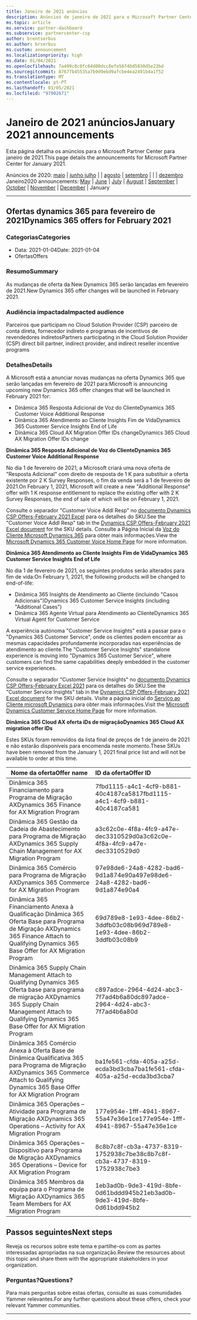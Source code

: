```yaml
---
title: Janeiro de 2021 anúncios
description: Anúncios de janeiro de 2021 para o Microsoft Partner Center, incluindo novas capacidades, promoções, ofertas, mercados ou alterações às ofertas existentes.
ms.topic: article
ms.service: partner-dashboard
ms.subservice: partnercenter-csp
author: brentserbus
ms.author: brserbus
ms.custom: announcement
ms.localizationpriority: high
ms.date: 01/04/2021
ms.openlocfilehash: 7a499c8c0fc64d00dcc8efe56f4bd5830d5e23bd
ms.sourcegitcommit: 87677b45535a7b9d9ebd9afcbe4ea2491b4a1f52
ms.translationtype: MT
ms.contentlocale: pt-PT
ms.lasthandoff: 01/05/2021
ms.locfileid: "97902671"
---
```

# <a name="january-2021-announcements"></a><span data-ttu-id="ff2ab-103">Janeiro de 2021 anúncios</span><span class="sxs-lookup"><span data-stu-id="ff2ab-103">January 2021 announcements</span></span>

<span data-ttu-id="ff2ab-104">Esta página detalha os anúncios para o Microsoft Partner Center para janeiro de 2021.</span><span class="sxs-lookup"><span data-stu-id="ff2ab-104">This page details the announcements for Microsoft Partner Center for January 2021.</span></span>

<span data-ttu-id="ff2ab-105">Anúncios de 2020: [maio](2020-may.md)  |  [junho julho](2020-june.md)  |  [](2020-july.md)  |  [agosto](2020-august.md)  |  [setembro](2020-september.md)  |  [](2020-October.md)  |  [](2020-november.md)  |  [dezembro](2020-december.md) Janeiro</span><span class="sxs-lookup"><span data-stu-id="ff2ab-105">2020 announcements: [May](2020-may.md) | [June](2020-june.md) | [July](2020-july.md) | [August](2020-august.md) | [September](2020-september.md) | [October](2020-October.md) | [November](2020-november.md) | [December](2020-december.md) | January</span></span>

________________

## <a name="dynamics-365-offers-for-february-2021"></a><a name="1"></a><span data-ttu-id="ff2ab-106">Ofertas dynamics 365 para fevereiro de 2021</span><span class="sxs-lookup"><span data-stu-id="ff2ab-106">Dynamics 365 offers for February 2021</span></span>

### <a name="categories"></a><span data-ttu-id="ff2ab-107">Categorias</span><span class="sxs-lookup"><span data-stu-id="ff2ab-107">Categories</span></span>

- <span data-ttu-id="ff2ab-108">Data: 2021-01-04</span><span class="sxs-lookup"><span data-stu-id="ff2ab-108">Date: 2021-01-04</span></span>
- <span data-ttu-id="ff2ab-109">Ofertas</span><span class="sxs-lookup"><span data-stu-id="ff2ab-109">Offers</span></span>

### <a name="summary"></a><span data-ttu-id="ff2ab-110">Resumo</span><span class="sxs-lookup"><span data-stu-id="ff2ab-110">Summary</span></span>

<span data-ttu-id="ff2ab-111">As mudanças de oferta da New Dynamics 365 serão lançadas em fevereiro de 2021.</span><span class="sxs-lookup"><span data-stu-id="ff2ab-111">New Dynamics 365 offer changes will be launched in February 2021.</span></span>

### <a name="impacted-audience"></a><span data-ttu-id="ff2ab-112">Audiência impactada</span><span class="sxs-lookup"><span data-stu-id="ff2ab-112">Impacted audience</span></span>

<span data-ttu-id="ff2ab-113">Parceiros que participam no Cloud Solution Provider (CSP) parceiro de conta direta, fornecedor indireto e programas de incentivos de revendedores indiretos</span><span class="sxs-lookup"><span data-stu-id="ff2ab-113">Partners participating in the Cloud Solution Provider (CSP) direct bill partner, indirect provider, and indirect reseller incentive programs</span></span>

### <a name="details"></a><span data-ttu-id="ff2ab-114">Detalhes</span><span class="sxs-lookup"><span data-stu-id="ff2ab-114">Details</span></span>

<span data-ttu-id="ff2ab-115">A Microsoft está a anunciar novas mudanças na oferta Dynamics 365 que serão lançadas em fevereiro de 2021 para:</span><span class="sxs-lookup"><span data-stu-id="ff2ab-115">Microsoft is announcing upcoming new Dynamics 365 offer changes that will be launched in February 2021 for:</span></span>

- <span data-ttu-id="ff2ab-116">Dinâmica 365 Resposta Adicional de Voz do Cliente</span><span class="sxs-lookup"><span data-stu-id="ff2ab-116">Dynamics 365 Customer Voice Additional Response</span></span>
- <span data-ttu-id="ff2ab-117">Dinâmica 365 Atendimento ao Cliente Insights Fim de Vida</span><span class="sxs-lookup"><span data-stu-id="ff2ab-117">Dynamics 365 Customer Service Insights End of Life</span></span>
- <span data-ttu-id="ff2ab-118">Dinâmica 365 Cloud AX Migration Offer IDs change</span><span class="sxs-lookup"><span data-stu-id="ff2ab-118">Dynamics 365 Cloud AX Migration Offer IDs change</span></span>

<span data-ttu-id="ff2ab-119">**Dinâmica 365 Resposta Adicional de Voz do Cliente**</span><span class="sxs-lookup"><span data-stu-id="ff2ab-119">**Dynamics 365 Customer Voice Additional Response**</span></span>

<span data-ttu-id="ff2ab-120">No dia 1 de fevereiro de 2021, a Microsoft criará uma nova oferta de "Resposta Adicional" com direito de resposta de 1 K para substituir a oferta existente por 2 K Survey Responses, o fim da venda será a 1 de fevereiro de 2021.</span><span class="sxs-lookup"><span data-stu-id="ff2ab-120">On February 1, 2021, Microsoft will create a new "Additional Response" offer with 1 K response entitlement to replace the existing offer with 2 K Survey Responses, the end of sale of which will be on February 1, 2021.</span></span>

<span data-ttu-id="ff2ab-121">Consulte o separador "Customer Voice Addl Resp" no [documento Dynamics CSP Offers-February 2021 Excel](https://partner.microsoft.com/resources/detail/dynamics-csp-offers-february-2021-xls) para os detalhes do SKU.</span><span class="sxs-lookup"><span data-stu-id="ff2ab-121">See the "Customer Voice Addl Resp" tab in the [Dynamics CSP Offers-February 2021 Excel document](https://partner.microsoft.com/resources/detail/dynamics-csp-offers-february-2021-xls) for the SKU details.</span></span> <span data-ttu-id="ff2ab-122">Consulte a Página Inicial da [Voz do Cliente Microsoft Dynamics 365](https://dynamics.microsoft.com/en-us/customer-voice/overview/) para obter mais informações.</span><span class="sxs-lookup"><span data-stu-id="ff2ab-122">View the [Microsoft Dynamics 365 Customer Voice Home Page](https://dynamics.microsoft.com/en-us/customer-voice/overview/) for more information.</span></span>

<span data-ttu-id="ff2ab-123">**Dinâmica 365 Atendimento ao Cliente Insights Fim de Vida**</span><span class="sxs-lookup"><span data-stu-id="ff2ab-123">**Dynamics 365 Customer Service Insights End of Life**</span></span>

<span data-ttu-id="ff2ab-124">No dia 1 de fevereiro de 2021, os seguintes produtos serão alterados para fim de vida:</span><span class="sxs-lookup"><span data-stu-id="ff2ab-124">On February 1, 2021, the following products will be changed to end-of-life:</span></span>

- <span data-ttu-id="ff2ab-125">Dinâmica 365 Insights de Atendimento ao Cliente (incluindo "Casos Adicionais")</span><span class="sxs-lookup"><span data-stu-id="ff2ab-125">Dynamics 365 Customer Service Insights (including "Additional Cases")</span></span>
- <span data-ttu-id="ff2ab-126">Dinâmica 365 Agente Virtual para Atendimento ao Cliente</span><span class="sxs-lookup"><span data-stu-id="ff2ab-126">Dynamics 365 Virtual Agent for Customer Service</span></span>

<span data-ttu-id="ff2ab-127">A experiência autónoma "Customer Service Insights" está a passar para o "Dynamics 365 Customer Service", onde os clientes podem encontrar as mesmas capacidades profundamente incorporadas nas experiências de atendimento ao cliente.</span><span class="sxs-lookup"><span data-stu-id="ff2ab-127">The "Customer Service Insights" standalone experience is moving into "Dynamics 365 Customer Service", where customers can find the same capabilities deeply embedded in the customer service experiences.</span></span>  

<span data-ttu-id="ff2ab-128">Consulte o separador "Customer Service Insights" no [documento Dynamics CSP Offers-February Excel 2021](https://partner.microsoft.com/resources/detail/dynamics-csp-offers-february-2021-xls) para os detalhes do SKU.</span><span class="sxs-lookup"><span data-stu-id="ff2ab-128">See the "Customer Service Insights" tab in the [Dynamics CSP Offers-February 2021 Excel document](https://partner.microsoft.com/resources/detail/dynamics-csp-offers-february-2021-xls) for the SKU details.</span></span> <span data-ttu-id="ff2ab-129">Visite a página inicial do [Serviço ao Cliente microsoft Dynamics](https://dynamics.microsoft.com/customer-service/overview/) para obter mais informações.</span><span class="sxs-lookup"><span data-stu-id="ff2ab-129">Visit the [Microsoft Dynamics Customer Service Home Page](https://dynamics.microsoft.com/customer-service/overview/) for more information.</span></span>

<span data-ttu-id="ff2ab-130">**Dinâmica 365 Cloud AX oferta iDs de migração**</span><span class="sxs-lookup"><span data-stu-id="ff2ab-130">**Dynamics 365 Cloud AX migration offer IDs**</span></span>

<span data-ttu-id="ff2ab-131">Estes SKUs foram removidos da lista final de preços de 1 de janeiro de 2021 e não estarão disponíveis para encomenda neste momento.</span><span class="sxs-lookup"><span data-stu-id="ff2ab-131">These SKUs have been removed from the January 1, 2021 final price list and will not be available to order at this time.</span></span> 

   |<span data-ttu-id="ff2ab-132">**Nome da oferta**</span><span class="sxs-lookup"><span data-stu-id="ff2ab-132">**Offer name**</span></span>|<span data-ttu-id="ff2ab-133">**ID da oferta**</span><span class="sxs-lookup"><span data-stu-id="ff2ab-133">**Offer ID**</span></span>|
   |-------------------|:------|
   |<span data-ttu-id="ff2ab-134">Dinâmica 365 Financiamento para Programa de Migração AX</span><span class="sxs-lookup"><span data-stu-id="ff2ab-134">Dynamics 365 Finance for AX Migration Program</span></span>|<span data-ttu-id="ff2ab-135">7fbd1115-a4c1-4cf9-b881-40c4187ca581</span><span class="sxs-lookup"><span data-stu-id="ff2ab-135">7fbd1115-a4c1-4cf9-b881-40c4187ca581</span></span>|
   |<span data-ttu-id="ff2ab-136">Dinâmica 365 Gestão da Cadeia de Abastecimento para Programa de Migração AX</span><span class="sxs-lookup"><span data-stu-id="ff2ab-136">Dynamics 365 Supply Chain Management for AX Migration Program</span></span>|<span data-ttu-id="ff2ab-137">a3c62c0e-4f8a-4fc9-a47e-dec3310529d0</span><span class="sxs-lookup"><span data-stu-id="ff2ab-137">a3c62c0e-4f8a-4fc9-a47e-dec3310529d0</span></span>|
   |<span data-ttu-id="ff2ab-138">Dinâmica 365 Comércio para Programa de Migração AX</span><span class="sxs-lookup"><span data-stu-id="ff2ab-138">Dynamics 365 Commerce for AX Migration Program</span></span>|<span data-ttu-id="ff2ab-139">97e98de6-24a8-4282-bad6-9d1a874e90a4</span><span class="sxs-lookup"><span data-stu-id="ff2ab-139">97e98de6-24a8-4282-bad6-9d1a874e90a4</span></span>|
   |<span data-ttu-id="ff2ab-140">Dinâmica 365 Financiamento Anexa à Qualificação Dinâmica 365 Oferta Base para Programa de Migração AX</span><span class="sxs-lookup"><span data-stu-id="ff2ab-140">Dynamics 365 Finance Attach to Qualifying Dynamics 365 Base Offer for AX Migration Program</span></span>|<span data-ttu-id="ff2ab-141">69d789e8-1e93-4dee-86b2-3ddfb03c08b9</span><span class="sxs-lookup"><span data-stu-id="ff2ab-141">69d789e8-1e93-4dee-86b2-3ddfb03c08b9</span></span>|
   |<span data-ttu-id="ff2ab-142">Dinâmica 365 Supply Chain Management Attach to Qualifying Dynamics 365 Oferta base para programa de migração AX</span><span class="sxs-lookup"><span data-stu-id="ff2ab-142">Dynamics 365 Supply Chain Management Attach to Qualifying Dynamics 365 Base Offer for AX Migration Program</span></span>|<span data-ttu-id="ff2ab-143">c897adce-2964-4d24-abc3-7f7ad4b6a80d</span><span class="sxs-lookup"><span data-stu-id="ff2ab-143">c897adce-2964-4d24-abc3-7f7ad4b6a80d</span></span>|
   |<span data-ttu-id="ff2ab-144">Dinâmica 365 Comércio Anexa à Oferta Base de Dinâmica Qualificativa 365 para Programa de Migração AX</span><span class="sxs-lookup"><span data-stu-id="ff2ab-144">Dynamics 365 Commerce Attach to Qualifying Dynamics 365 Base Offer for AX Migration Program</span></span>|<span data-ttu-id="ff2ab-145">ba1fe561-cfda-405a-a25d-ecda3bd3cba7</span><span class="sxs-lookup"><span data-stu-id="ff2ab-145">ba1fe561-cfda-405a-a25d-ecda3bd3cba7</span></span>|
   |<span data-ttu-id="ff2ab-146">Dinâmica 365 Operações – Atividade para Programa de Migração AX</span><span class="sxs-lookup"><span data-stu-id="ff2ab-146">Dynamics 365 Operations – Activity for AX Migration Program</span></span>|<span data-ttu-id="ff2ab-147">177e954e-1fff-4941-8967-55a47e36e1ce</span><span class="sxs-lookup"><span data-stu-id="ff2ab-147">177e954e-1fff-4941-8967-55a47e36e1ce</span></span>|
   |<span data-ttu-id="ff2ab-148">Dinâmica 365 Operações – Dispositivo para Programa de Migração AX</span><span class="sxs-lookup"><span data-stu-id="ff2ab-148">Dynamics 365 Operations – Device for AX Migration Program</span></span>|<span data-ttu-id="ff2ab-149">8c8b7c8f-cb3a-4737-8319-1752938c7be3</span><span class="sxs-lookup"><span data-stu-id="ff2ab-149">8c8b7c8f-cb3a-4737-8319-1752938c7be3</span></span>|
   |<span data-ttu-id="ff2ab-150">Dinâmica 365 Membros da equipa para o Programa de Migração AX</span><span class="sxs-lookup"><span data-stu-id="ff2ab-150">Dynamics 365 Team Members for AX Migration Program</span></span>|<span data-ttu-id="ff2ab-151">1eb3ad0b-9de3-419d-8bfe-0d61bddd945b2</span><span class="sxs-lookup"><span data-stu-id="ff2ab-151">1eb3ad0b-9de3-419d-8bfe-0d61bdd945b2</span></span>|

## <a name="next-steps"></a><span data-ttu-id="ff2ab-152">Passos seguintes</span><span class="sxs-lookup"><span data-stu-id="ff2ab-152">Next steps</span></span>

<span data-ttu-id="ff2ab-153">Reveja os recursos sobre este tema e partilhe-os com as partes interessadas apropriadas na sua organização.</span><span class="sxs-lookup"><span data-stu-id="ff2ab-153">Review the resources about this topic and share them with the appropriate stakeholders in your organization.</span></span> 

### <a name="questions"></a><span data-ttu-id="ff2ab-154">Perguntas?</span><span class="sxs-lookup"><span data-stu-id="ff2ab-154">Questions?</span></span>

<span data-ttu-id="ff2ab-155">Para mais perguntas sobre estas ofertas, consulte as suas comunidades Yammer relevantes.</span><span class="sxs-lookup"><span data-stu-id="ff2ab-155">For any further questions about these offers, check your relevant Yammer communities.</span></span>

________________

